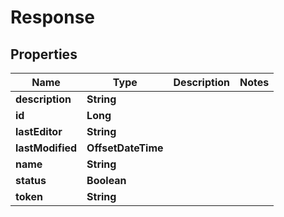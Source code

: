 

# Response


## Properties

| Name | Type | Description | Notes |
|------------ | ------------- | ------------- | -------------|
|**description** | **String** |  |  |
|**id** | **Long** |  |  |
|**lastEditor** | **String** |  |  |
|**lastModified** | **OffsetDateTime** |  |  |
|**name** | **String** |  |  |
|**status** | **Boolean** |  |  |
|**token** | **String** |  |  |




